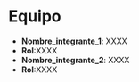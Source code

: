 # Equipo

- **Nombre_integrante_1**: XXXX
- **Rol**:XXXX
- **Nombre_integrante_2**: XXXX
- **Rol**:XXXX